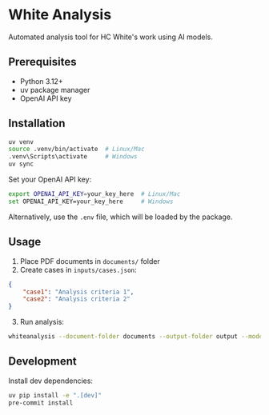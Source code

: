 # White Analysis

Automated analysis tool for HC White's work using AI models.

## Prerequisites

- Python 3.12+
- uv package manager
- OpenAI API key

## Installation

```bash
uv venv
source .venv/bin/activate  # Linux/Mac
.venv\Scripts\activate     # Windows
uv sync
```

Set your OpenAI API key:
```bash
export OPENAI_API_KEY=your_key_here  # Linux/Mac
set OPENAI_API_KEY=your_key_here     # Windows
```

Alternatively, use the `.env` file, which will be loaded by the package.

## Usage

1. Place PDF documents in `documents/` folder
2. Create cases in `inputs/cases.json`:
```json
{
    "case1": "Analysis criteria 1",
    "case2": "Analysis criteria 2"
}
```

3. Run analysis:
```bash
whiteanalysis --document-folder documents --output-folder output --model gpt-4
```

## Development

Install dev dependencies:
```bash
uv pip install -e ".[dev]"
pre-commit install
```